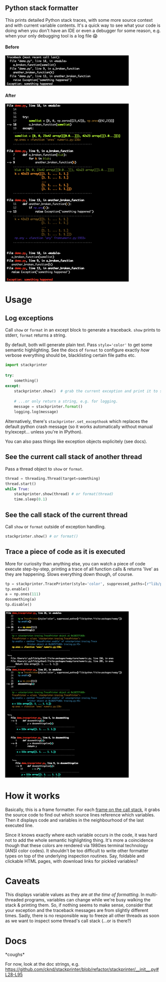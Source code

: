 ## Python stack formatter

This prints detailed Python stack traces, with some more source context and with current variable contents. It's a quick way to see what your code is doing when you don't have an IDE or even a debugger for some reason, e.g. when your only debugging tool is a log file 😱

#### Before
<img src="tb_before.png" width="400">

#### After
<img src="tb_after.png" width="400">

# Usage

## Log exceptions
Call `show` or `format` in an except block to generate a traceback. `show` prints to stderr, `format` returns a string.

By default, both will generate plain text. Pass `style='color'` to get some semantic highlighting. See the docs of `format` to configure exactly _how_ verbose everything should be, blacklisting certain file paths etc.

```python
import stackprinter

try:
    something()
except:
    stackprinter.show()  # grab the current exception and print it to stderr

    # ...or only return a string, e.g. for logging.
    message = stackprinter.format()
    logging.log(message)
```
Alternatively, there's `stackprinter.set_excepthook` which replaces the default python crash message (so it works automatically without manual try/except... unless you're in IPython).

You can also pass things like exception objects explicitely (see docs).

## See the current call stack of another thread
Pass a thread object to `show` or `format`.

```python
thread = threading.Thread(target=something)
thread.start()
while True:
    stackprinter.show(thread) # or format(thread)
    time.sleep(0.1)
```

## See the call stack of the current thread
Call `show` or `format` outside of exception handling.

```python
stackprinter.show() # or format()
```

## Trace a piece of code as it is executed

More for curiosity than anything else, you can watch a piece of code execute step-by-step, printing a trace of all function calls & returns 'live' as they are happening. Slows everything down though, of course.
```python
tp = stackprinter.TracePrinter(style='color', suppressed_paths=[r"lib/python.*/site-packages/numpy"])
tp.enable()
a = np.ones(111)
dosomething(a)
tp.disable()
```

<img src="trace.png" width="400">

# How it works

Basically, this is a frame formatter. For each [frame on the call stack](https://en.wikipedia.org/wiki/Call_stack), it grabs the source code to find out which source lines reference which variables. Then it displays code and variables in the neighbourhood of the last executed line.

Since it knows exactly where each variable occurs in the code, it was hard not to add the whole semantic highlighting thing. It's more a coincidence though that these colors are rendered via 1980ies terminal technology (ANSI color codes). It shouldn't be too difficult to write other formatter types on top of the underlying inspection routines. Say, foldable and clickable HTML pages, with download links for pickled variables?

# Caveats

This displays variable values as they are _at the time of formatting_. In
multi-threaded programs, variables can change while we're busy walking
the stack & printing them. So, if nothing seems to make sense, consider that
your exception and the traceback messages are from slightly different times.
Sadly, there is no responsible way to freeze all other threads as soon
as we want to inspect some thread's call stack (...or is there?)

# Docs

\*coughs\*

For now, look at the doc strings, e.g. https://github.com/cknd/stackprinter/blob/refactor/stackprinter/__init__.py#L28-L95
